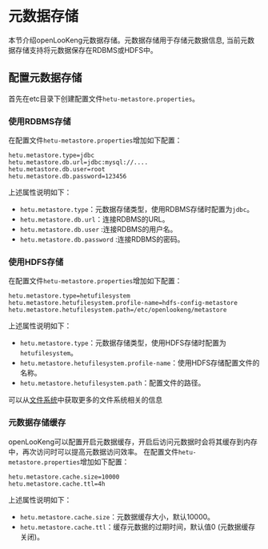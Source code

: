 # 元数据存储
本节介绍openLooKeng元数据存储。元数据存储用于存储元数据信息, 当前元数据存储支持将元数据保存在RDBMS或HDFS中。

## 配置元数据存储

首先在etc目录下创建配置文件`hetu-metastore.properties`。

### 使用RDBMS存储

在配置文件`hetu-metastore.properties`增加如下配置：

``` properties
hetu.metastore.type=jdbc
hetu.metastore.db.url=jdbc:mysql://....
hetu.metastore.db.user=root
hetu.metastore.db.password=123456
```

上述属性说明如下：

- `hetu.metastore.type`：元数据存储类型，使用RDBMS存储时配置为`jdbc`。
- `hetu.metastore.db.url`：连接RDBMS的URL。
- `hetu.metastore.db.user` :连接RDBMS的用户名。 
- `hetu.metastore.db.password` :连接RDBMS的密码。

### 使用HDFS存储

在配置文件`hetu-metastore.properties`增加如下配置：

```
hetu.metastore.type=hetufilesystem
hetu.metastore.hetufilesystem.profile-name=hdfs-config-metastore
hetu.metastore.hetufilesystem.path=/etc/openlookeng/metastore
```

上述属性说明如下：

- `hetu.metastore.type`：元数据存储类型，使用HDFS存储时配置为`hetufilesystem`。
- `hetu.metastore.hetufilesystem.profile-name`：使用HDFS存储配置文件的名称。
- `hetu.metastore.hetufilesystem.path`：配置文件的路径。

可以从[文件系统](../develop/filesystem.md )中获取更多的文件系统相关的信息

### 元数据存储缓存

openLooKeng可以配置开启元数据缓存，开启后访问元数据时会将其缓存到内存中，再次访问时可以提高元数据访问效率。
在配置文件`hetu-metastore.properties`增加如下配置：

``` properties
hetu.metastore.cache.size=10000
hetu.metastore.cache.ttl=4h     
```

上述属性说明如下：

- `hetu.metastore.cache.size`：元数据缓存大小，默认10000。
- `hetu.metastore.cache.ttl`：缓存元数据的过期时间，默认值0 (元数据缓存关闭)。
